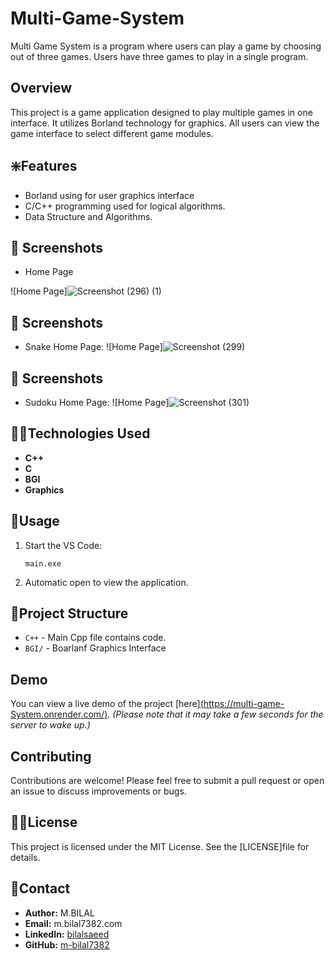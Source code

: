 # Multi-Game-System
Multi Game System is a program where users can play a game by choosing out of three games. Users have three games to play in a single program.

## Overview

This project is a game application designed to play multiple games in one interface. It utilizes Borland technology for graphics. All users can view the game interface to select different game modules. 

## ❇️Features

- Borland using for user graphics interface
- C/C++ programming used for logical algorithms.
- Data Structure and Algorithms.

## 📸 Screenshots
* Home Page

![Home Page]![Screenshot (296) (1)](https://github.com/user-attachments/assets/ead6e952-1bc2-4b95-b081-2a1f3af45fc3)


## 📸 Screenshots
* Snake Home Page:
![Home Page]![Screenshot (299)](https://github.com/user-attachments/assets/bf6472e5-0d4c-4207-8e89-f75aaf5424cb)


## 📸 Screenshots
* Sudoku Home Page:
![Home Page]![Screenshot (301)](https://github.com/user-attachments/assets/72b6e018-8552-41a2-a349-4b1e8af6d75c)





## 🧑‍💻Technologies Used

- **C++**
- **C**
- **BGI**
- **Graphics**
## 🧐Usage

1. Start the VS Code:
    ```compile executable file
    main.exe
    ```
2. Automatic open to view the application.

## 📖Project Structure

- `C++` - Main Cpp file contains code.
- `BGI/` - Boarlanf Graphics Interface
## Demo

You can view a live demo of the project [here][(https://multi-game-System.onrender.com/)](https://github.com/m-bilal7382/Multi-Game-System/blob/main/Multi%20Game%20System.exe). *(Please note that it may take a few seconds for the server to wake up.)*

## Contributing

Contributions are welcome! Please feel free to submit a pull request or open an issue to discuss improvements or bugs.

## 🧑‍💻License

This project is licensed under the MIT License. See the [LICENSE]file for details.

## 🚀Contact

- **Author:** M.BILAL
- **Email:** m.bilal7382.com
- **LinkedIn:** [bilalsaeed](linkedin.com/in/bilalsaeed7382)
- **GitHub:** [m-bilal7382](http://github.com/m-bilal7382)


